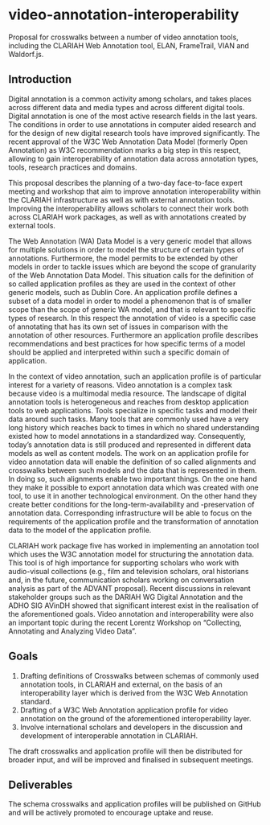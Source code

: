 # video-annotation-interoperability
Proposal for crosswalks between a number of video annotation tools, including the CLARIAH Web Annotation tool, ELAN, FrameTrail, VIAN and Waldorf.js.

## Introduction
Digital annotation is a common activity among scholars, and takes places across different data and media types and across different digital tools. Digital annotation is one of the most active research fields in the last years. The conditions in order to use annotations in computer aided research and for the design of new digital research tools have improved significantly. The recent approval of the W3C Web Annotation Data Model (formerly Open Annotation) as W3C recommendation marks a big step in this respect, allowing to gain interoperability of annotation data across annotation types, tools, research practices and domains.

This proposal describes the planning of a two-day face-to-face expert meeting and workshop that aim to improve annotation interoperability within the CLARIAH infrastructure as well as with external annotation tools. Improving the interoperability allows scholars to connect their work both across CLARIAH work packages, as well as with annotations created by external tools.

The Web Annotation (WA) Data Model is a very generic model that allows for multiple solutions in order to model the structure of certain types of annotations. Furthermore, the model permits to be extended by other models in order to tackle issues which are beyond the scope of granularity of the Web Annotation Data Model. This situation calls for the definition of so called application profiles as they are used in the context of other generic models, such as Dublin Core. An application profile defines a subset of a data model in order to model a phenomenon that is of smaller scope than the scope of generic WA model, and that is relevant to specific types of research. In this respect the annotation of video is a specific case of annotating that has its own set of issues in comparison with the annotation of other resources. Furthermore an application profile describes recommendations and best practices for how specific terms of a model should be applied and interpreted within such a specific domain of application.

In the context of video annotation, such an application profile is of particular interest for a variety of reasons. Video annotation is a complex task because video is a multimodal media resource. The landscape of digital annotation tools is heterogeneous and reaches from desktop application tools to web applications. Tools specialize in specific tasks and model their data around such tasks. Many tools that are commonly used have a very long history which reaches back to times in which no shared understanding existed how to model annotations in a standardized way. Consequently, today’s annotation data is still produced and represented in different data models as well as content models. The work on an application profile for video annotation data will enable the definition of so called alignments and crosswalks between such models and the data that is represented in them. In doing so, such alignments enable two important things. On the one hand they make it possible to export annotation data which was created with one tool, to use it in another technological environment. On the other hand they create better conditions for the long-term-availability and -preservation of annotation data. Corresponding infrastructure will be able to focus on the requirements of the application profile and the transformation of annotation data to the model of the application profile.

CLARIAH work package five has worked in implementing an annotation tool which uses the W3C annotation model for structuring the annotation data. This tool is of high importance for supporting scholars who work with audio-visual collections (e.g., film and television scholars, oral historians and, in the future, communication scholars working on conversation analysis as part of the ADVANT proposal). Recent discussions in relevant stakeholder groups such as the DARIAH WG Digital Annotation and the ADHO SIG AVinDH showed that significant interest exist in the realisation of the aforementioned goals. Video annotation and interoperability were also an important topic during the recent Lorentz Workshop on “Collecting, Annotating and Analyzing Video Data”.

## Goals

1. Drafting definitions of Crosswalks between schemas of commonly used annotation tools,  in CLARIAH and external, on the basis of an interoperability layer which is derived from the W3C Web Annotation standard.
2. Drafting of a W3C Web Annotation application profile for video annotation on the ground of the aforementioned interoperability layer.
3. Involve international scholars and developers in the discussion and development of interoperable annotation in CLARIAH. 

The draft crosswalks and application profile will then be distributed for broader input, and will be improved and finalised in subsequent meetings.

## Deliverables

The schema crosswalks and application profiles will be published on GitHub and will be actively promoted to encourage uptake and reuse.

